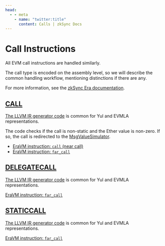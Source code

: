 ```yaml
---
head:
  - - meta
    - name: "twitter:title"
      content: Calls | zkSync Docs
---
```


# Call Instructions

All EVM call instructions are handled similarly.

The call type is encoded on the assembly level, so we will describe the common handling workflow, mentioning distinctions if there are any.

For more information, see the [zkSync Era documentation](https://era.zksync.io/docs/reference/architecture/differences-with-ethereum.html#call-staticcall-delegatecall).

## [CALL](https://www.evm.codes/#f1?fork=shanghai)

[The LLVM IR generator code](https://github.com/matter-labs/era-compiler-llvm-context/blob/main/src/eravm/evm/call.rs#L530) is common for Yul and EVMLA representations.

The code checks if the call is non-static and the Ether value is non-zero. If so, the call is redirected to the [MsgValueSimulator](../../system-contracts.md#ether-value-simulator).

- [EraVM instruction: `call` (near call)](https://matter-labs.github.io/eravm-spec/spec.html#NearCallDefinition)
- [EraVM instruction: `far_call`](https://matter-labs.github.io/eravm-spec/spec.html#FarCalls)

## [DELEGATECALL](https://www.evm.codes/#f4?fork=shanghai)

[The LLVM IR generator code](https://github.com/matter-labs/era-compiler-llvm-context/blob/main/src/eravm/evm/call.rs#L530) is common for Yul and EVMLA representations.

[EraVM instruction: `far_call`](https://matter-labs.github.io/eravm-spec/spec.html#FarCalls)

## [STATICCALL](https://www.evm.codes/#fa?fork=shanghai)

[The LLVM IR generator code](https://github.com/matter-labs/era-compiler-llvm-context/blob/main/src/eravm/evm/call.rs#L530) is common for Yul and EVMLA representations.

[EraVM instruction: `far_call`](https://matter-labs.github.io/eravm-spec/spec.html#FarCalls)
